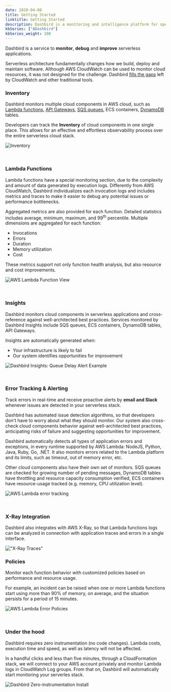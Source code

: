 ```yaml
---
date: 2020-04-08
title: Getting Started
linktitle: Getting Started
description: Dashbird is a monitoring and intelligence platform for operating serverless applications on AWS
kbSeries: ["ADashbird"]
kbSeries_weight: 100
---
```


Dashbird is a service to **monitor**, **debug** and **improve** serverless applications.

Serverless architecture fundamentally changes how we build, deploy and maintain software. Although AWS CloudWatch can be used to monitor cloud resources, it was not designed for the challenge. Dashbird [fills the gaps](https://dashbird.io/blog/dashbird-vs-aws-cloudwatch/?utm_source=dashbird-documentation&utm_medium=documentation-page&utm_campaign=documentation&utm_content=dashbird-getting-started) left by CloudWatch and other traditional tools.

### Inventory

Dashbird monitors multiple cloud components in AWS cloud, such as [Lambda functions](https://dashbird.io/knowledge-base/aws-lambda/introduction-to-aws-lambda/?utm_source=dashbird-documentation&utm_medium=documentation-page&utm_campaign=documentation&utm_content=dashbird-getting-started), [API Gateways](https://dashbird.io/knowledge-base/api-gateway/what-is-an-api-gateway/?utm_source=dashbird-documentation&utm_medium=documentation-page&utm_campaign=documentation&utm_content=dashbird-getting-started), [SQS queues](https://dashbird.io/knowledge-base/sqs/intro-to-sqs-queue-service/?utm_source=dashbird-documentation&utm_medium=documentation-page&utm_campaign=documentation&utm_content=dashbird-getting-started), ECS containers, [DynamoDB](https://dashbird.io/knowledge-base/dynamodb/overview-and-main-concepts/?utm_source=dashbird-documentation&utm_medium=documentation-page&utm_campaign=documentation&utm_content=dashbird-getting-started) tables.

Developers can track the **Inventory** of cloud components in one single place. This allows for an effective and effortless observability process over the entire serverless cloud stack.

![Inventory](images/docs/dashbird/getting-started/inventory.png "Inventory of Cloud Components")

<br>

### Lambda Functions

Lambda functions have a special monitoring section, due to the complexity and amount of data generated by execution logs. Differently from AWS CloudWatch, Dashbird individualizes each invocation logs and includes metrics and traces to make it easier to debug any potential issues or performance bottlenecks.

Aggregated metrics are also provided for each function. Detailed statistics includes average, minimum, maximum, and 99<sup>th</sup> percentile. Multiple dimensions are aggregated for each function:

* Invocations
* Errors
* Duration
* Memory utilization
* Cost

These metrics support not only function health analysis, but also resource and cost improvements.

![AWS Lambda Function View](images/docs/dashbird/getting-started/aws-lambda-function-view.png "AWS Lambda Function View")

<br>


### Insights

Dashbird monitors cloud components in serverless applications and cross-reference against well-architected best practices. Services monitored by Dashbird Insights include SQS queues, ECS containers, DynamoDB tables, API Gateways.

Insights are automatically generated when:

* Your infrastructure is likely to fail
* Our system identifies opportunities for improvement

![Dashbird Insights: Queue Delay Alert Example](images/docs/dashbird/getting-started/insights.png "Dashbird Insights: Queue Delay Alert Example")

<br>

### Error Tracking & Alerting

Track errors in real-time and receive proactive alerts by **email and Slack** whenever issues are detected in your serverless stack.

Dashbird has automated issue detection algorithms, so that developers don't have to worry about what they should monitor. Our system also cross-check cloud components behavior against well-architected best practices, anticipating risks of failure and suggesting opportunities for improvement.

Dashbird automatically detects all types of application errors and exceptions, in every runtime supported by AWS Lambda: NodeJS, Python, Java, Ruby, Go, .NET. It also monitors errors related to the Lambda platform and its limits, such as timeout, out of memory error, etc.

Other cloud components also have their own set of monitors. SQS queues are checked for growing number of pending messages, DynamoDB tables have throttling and resource capacity consumption verified, ECS containers have resource-usage tracked (e.g. memory, CPU utilization level).

![AWS Lambda error tracking](images/docs/dashbird/getting-started/lambda-error-tracking.png "AWS Lambda Error Tracking")

<br>

### X-Ray Integration

Dashbird also integrates with AWS X-Ray, so that Lambda functions logs can be analyzed in connection with application traces and errors in a single interface.

!["X-Ray Traces"](images/docs/x-ray-traces.png "X-Ray Traces")

### Policies

Monitor each function behavior with customized policies based on performance and resource usage.

For example, an incident can be raised when one or more Lambda functions start using more than 90% of memory, on average, and the situation persists for a period of 15 minutes.

![AWS Lambda Error Policies](/images/docs/dashbird/getting-started/aws-lambda-error-policies.png "AWS Lambda Error Policies")

<br>

### Under the hood

Dashbird requires zero instrumentation (no code changes). Lambda costs, execution time and speed, as well as latency will not be affected.

In a handful clicks and less than five minutes, through a CloudFormation stack, we will connect to your AWS account privately and monitor Lambda logs in CloudWatch Log groups. From that on, Dashbird will automatically start monitoring your serverles stack.

![Dashbird Zero-instrumentation Install](/images/docs/dashbird/getting-started/dashbird-install.png "Dashbird Zero-intrumentation install")

<br>
